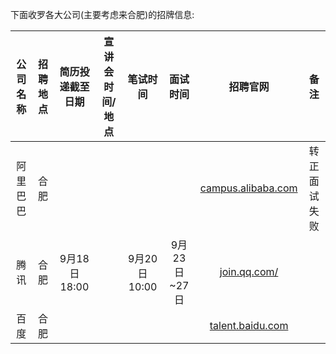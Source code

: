 下面收罗各大公司(主要考虑来合肥)的招牌信息:

| 公司名称 | 招聘地点 | 简历投递截至日期 |宣讲会时间/地点 | 笔试时间 | 面试时间 | 招聘官网 |  备注  |
|:--------:|:--------:|:---------------: |:--------------:|:--------:|:--------:|:--------:|:------:|
|阿里巴巴  |  合肥    |   |   |   |    | [campus.alibaba.com](http://campus.alibaba.com) | 转正面试失败   |
|腾讯      |  合肥    |  9月18日18:00    |                | 9月20日10:00  |  9月23日~27日  | [join.qq.com/](http://join.qq.com/) |   |
|百度      |  合肥    |                  |                |          |          | [talent.baidu.com](http://talent.baidu.com/) |   |
